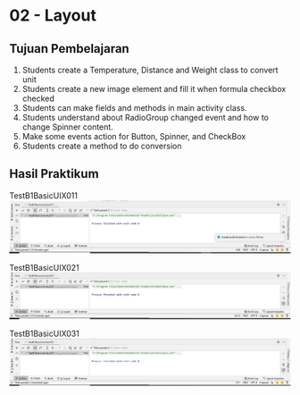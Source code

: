 # 02 - Layout

## Tujuan Pembelajaran

1. Students create a Temperature, Distance and Weight class to convert unit
2. Students create a new image element and fill it when formula checkbox
checked
3. Students can make fields and methods in main activity class.
4. Students understand about RadioGroup changed event and how to
change Spinner content.
5. Make some events action for Button, Spinner, and CheckBox
6. Students create a method to do conversion



## Hasil Praktikum

TestB1BasicUIX011
![gambar1](img/B1-011.JPG)

TestB1BasicUIX021
![gambar2](img/B1-021.JPG)

TestB1BasicUIX031
![gambar3](img/B1-031.JPG)
